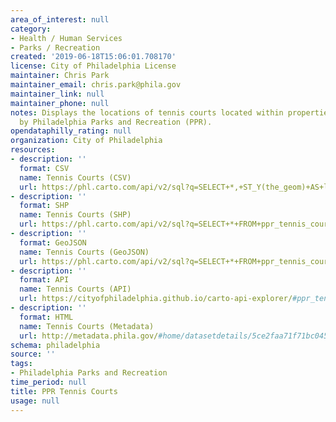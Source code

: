 ```yaml
---
area_of_interest: null
category:
- Health / Human Services
- Parks / Recreation
created: '2019-06-18T15:06:01.708170'
license: City of Philadelphia License
maintainer: Chris Park
maintainer_email: chris.park@phila.gov
maintainer_link: null
maintainer_phone: null
notes: Displays the locations of tennis courts located within properties maintained
  by Philadelphia Parks and Recreation (PPR).
opendataphilly_rating: null
organization: City of Philadelphia
resources:
- description: ''
  format: CSV
  name: Tennis Courts (CSV)
  url: https://phl.carto.com/api/v2/sql?q=SELECT+*,+ST_Y(the_geom)+AS+lat,+ST_X(the_geom)+AS+lng+FROM+ppr_tennis_courts&filename=ppr_tennis_courts&format=csv&skipfields=cartodb_id,the_geom,the_geom_webmercator
- description: ''
  format: SHP
  name: Tennis Courts (SHP)
  url: https://phl.carto.com/api/v2/sql?q=SELECT+*+FROM+ppr_tennis_courts&filename=ppr_tennis_courts&format=shp&skipfields=cartodb_id
- description: ''
  format: GeoJSON
  name: Tennis Courts (GeoJSON)
  url: https://phl.carto.com/api/v2/sql?q=SELECT+*+FROM+ppr_tennis_courts&filename=ppr_tennis_courts&format=geojson&skipfields=cartodb_id
- description: ''
  format: API
  name: Tennis Courts (API)
  url: https://cityofphiladelphia.github.io/carto-api-explorer/#ppr_tennis_courts
- description: ''
  format: HTML
  name: Tennis Courts (Metadata)
  url: http://metadata.phila.gov/#home/datasetdetails/5ce2faa71f71bc045f20aac7/representationdetails/5ce2faa91f71bc045f20aade/
schema: philadelphia
source: ''
tags:
- Philadelphia Parks and Recreation
time_period: null
title: PPR Tennis Courts
usage: null
---
```

